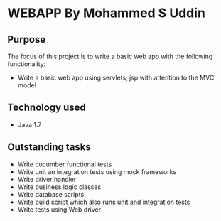 WEBAPP By Mohammed S Uddin
==========================

Purpose
-------
The focus of this project is to write a basic web app with the following functionality:
- Write a basic web app using servlets, jsp with attention to the MVC model

Technology used
---------------
- Java 1.7

Outstanding tasks
-----------------
- Write cucumber functional tests
- Write unit an integration tests using mock frameworks
- Write driver handler
- Write business logic classes
- Write database scripts
- Write build script which also runs unit and integration tests
- Write tests using Web driver